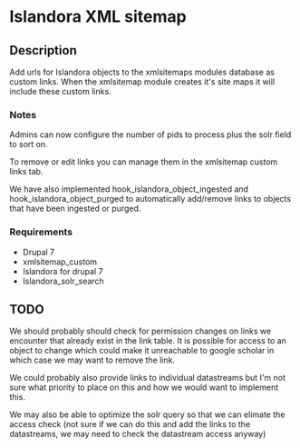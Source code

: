# Islandora XML sitemap

## Description
Add urls for Islandora objects to the xmlsitemaps modules database as custom links.  When the xmlsitemap module creates it's site maps it will include these custom links.

### Notes
Admins can now configure the number of pids to process plus the solr field to sort on.

To remove or edit links you can manage them in the xmlsitemap custom links tab.

We have also implemented hook_islandora_object_ingested and
hook_islandora_object_purged to automatically add/remove links to objects
that have been ingested or purged.


### Requirements

* Drupal 7
* xmlsitemap_custom
* Islandora for drupal 7
* Islandora_solr_search

TODO
----
We should probably should check for permission changes on links we encounter that
already exist in the link table.  It is possible for access to an object to change which
could make it unreachable to google scholar in which case we may want to remove the link.

We could probably also provide links to individual datastreams but I'm not sure what
priority to place on this and how we would want to implement this.

We may also be able to optimize the solr query so that we can elimate the access check
(not sure if we can do this and add the links to the datastreams, we may need to check
the datastream access anyway)


